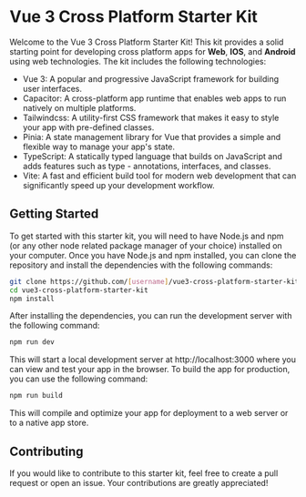 # Vue 3 Cross Platform Starter Kit
Welcome to the Vue 3 Cross Platform Starter Kit! This kit provides a solid starting point for developing cross platform apps for **Web**, **IOS**, and **Android** using web technologies. The kit includes the following technologies:

- Vue 3: A popular and progressive JavaScript framework for building user interfaces.
- Capacitor: A cross-platform app runtime that enables web apps to run natively on multiple platforms.
- Tailwindcss: A utility-first CSS framework that makes it easy to style your app with pre-defined classes.
- Pinia: A state management library for Vue that provides a simple and flexible way to manage your app's state.
- TypeScript: A statically typed language that builds on JavaScript and adds features such as type - annotations, interfaces, and classes.
- Vite: A fast and efficient build tool for modern web development that can significantly speed up your development workflow.

## Getting Started
To get started with this starter kit, you will need to have Node.js and npm (or any other node related package manager of your choice) installed on your computer. Once you have Node.js and npm installed, you can clone the repository and install the dependencies with the following commands:

```bash
git clone https://github.com/[username]/vue3-cross-platform-starter-kit.git
cd vue3-cross-platform-starter-kit
npm install
```

After installing the dependencies, you can run the development server with the following command:

```bash
npm run dev
```

This will start a local development server at http://localhost:3000 where you can view and test your app in the browser. To build the app for production, you can use the following command:

```bash
npm run build
```

This will compile and optimize your app for deployment to a web server or to a native app store.

## Contributing
If you would like to contribute to this starter kit, feel free to create a pull request or open an issue. Your contributions are greatly appreciated!